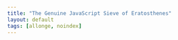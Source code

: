 ```yaml
---
title: "The Genuine JavaScript Sieve of Eratosthenes"
layout: default
tags: [allonge, noindex]
---
```


<script type='text/javascript'>window.location="https://raganwald.com/2016/04/25/hubris-impatient-sieves-of-eratosthenes.html"</script>

